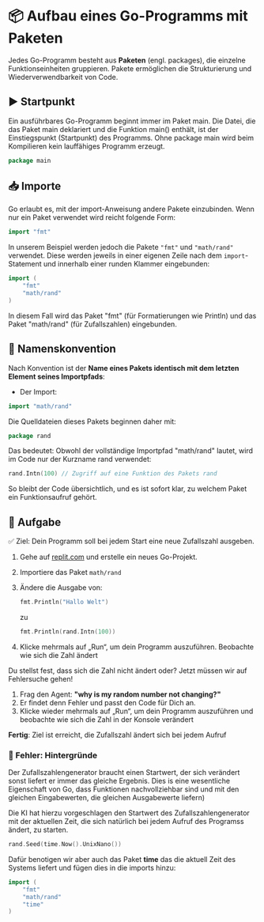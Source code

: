 # 📦 Aufbau eines Go-Programms mit Paketen

Jedes Go-Programm besteht aus **Paketen** (engl. packages), die einzelne Funktionseinheiten gruppieren. Pakete ermöglichen die Strukturierung und Wiederverwendbarkeit von Code.

## ▶️ Startpunkt

Ein ausführbares Go-Programm beginnt immer im Paket main. Die Datei, die das Paket main deklariert und die Funktion main() enthält, ist der Einstiegspunkt (Startpunkt) des Programms. Ohne package main wird beim Kompilieren kein lauffähiges Programm erzeugt. 
```go
package main
```


## 📥 Importe

Go erlaubt es, mit der import-Anweisung andere Pakete einzubinden. Wenn nur ein Paket verwendet wird reicht folgende Form:
```go
import "fmt"
```

In unserem Beispiel werden jedoch die Pakete `"fmt"` und `"math/rand"` verwendet.
Diese werden jeweils in einer eigenen Zeile nach dem `import`-Statement und innerhalb einer runden Klammer eingebunden:
```go
import (
	"fmt"
	"math/rand"
)
```

In diesem Fall wird das Paket "fmt" (für Formatierungen wie Println) und das Paket "math/rand" (für Zufallszahlen) eingebunden.

## 📛 Namenskonvention

Nach Konvention ist der **Name eines Pakets identisch mit dem letzten Element seines Importpfads**:

- Der Import:
```go
import "math/rand"
```

Die Quelldateien dieses Pakets beginnen daher mit:
```go
package rand
```

Das bedeutet: Obwohl der vollständige Importpfad "math/rand" lautet, wird im Code nur der Kurzname rand verwendet:
```go
rand.Intn(100) // Zugriff auf eine Funktion des Pakets rand
```
	
So bleibt der Code übersichtlich, und es ist sofort klar, zu welchem Paket ein Funktionsaufruf gehört.

## 📝 Aufgabe

✅ Ziel: Dein Programm soll bei jedem Start eine neue Zufallszahl ausgeben.

1. Gehe auf [replit.com](https://replit.com) und erstelle ein neues Go-Projekt.
2. Importiere das Paket `math/rand` 
3. Ändere die Ausgabe von:

   ```go
   fmt.Println("Hallo Welt")
	```
	
	zu

   ```go
   fmt.Println(rand.Intn(100))
	```
	
4. Klicke mehrmals auf „Run“, um dein Programm auszuführen. Beobachte wie sich die Zahl ändert

Du stellst fest, dass sich die Zahl nicht ändert oder? Jetzt müssen wir auf Fehlersuche gehen!

1. Frag den Agent: **"why is my random number not changing?"**
2. Er findet denn Fehler und passt den Code für Dich an.
3. Klicke wieder mehrmals auf „Run“, um dein Programm auszuführen und beobachte wie sich die Zahl in der Konsole verändert


**Fertig**: Ziel ist erreicht, die Zufallszahl ändert sich bei jedem Aufruf

### 🐞 Fehler: Hintergründe 

Der Zufallszahlengenerator braucht einen Startwert, der sich verändert sonst liefert er immer das gleiche Ergebnis.
Dies is eine wesentliche Eigenschaft von Go, dass Funktionen nachvollziehbar sind und mit den gleichen Eingabewerten, die gleichen Ausgabewerte liefern)

Die KI hat hierzu vorgeschlagen den Startwert des Zufallszahlengenerator mit der aktuellen Zeit, die sich natürlich bei jedem Aufruf des Programss ändert, zu starten.
```go
rand.Seed(time.Now().UnixNano())   
```

Dafür benotigen wir aber auch das Paket **time** das die aktuell Zeit des Systems liefert und fügen dies in die imports hinzu:
```go
import (
	"fmt"
	"math/rand"
	"time"
)
```